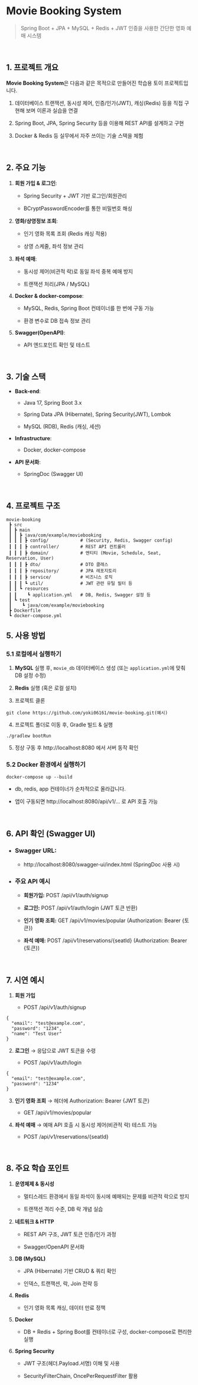 # Movie Booking System

> Spring Boot + JPA + MySQL + Redis + JWT 인증을 사용한 간단한 영화 예매 시스템
<br/>

## 1. 프로젝트 개요

**Movie Booking System**은 다음과 같은 목적으로 만들어진 학습용 토이 프로젝트입니다.

1. 데이터베이스 트랜잭션, 동시성 제어, 인증/인가(JWT), 캐싱(Redis) 등을 직접 구현해 보며 이론과 실습을 연결

2. Spring Boot, JPA, Spring Security 등을 이용해 REST API를 설계하고 구현

3. Docker & Redis 등 실무에서 자주 쓰이는 기술 스택을 체험
<br/>


## 2. 주요 기능

1. **회원 가입 & 로그인**:  
   - Spring Security + JWT 기반 로그인/회원관리  

   - BCryptPasswordEncoder를 통한 비밀번호 해싱  

2. **영화/상영정보 조회**:  
   - 인기 영화 목록 조회 (Redis 캐싱 적용)
  
   - 상영 스케줄, 좌석 정보 관리  

3. **좌석 예매**:  
   - 동시성 제어(비관적 락)로 동일 좌석 중복 예매 방지  

   - 트랜잭션 처리(JPA / MySQL)  

4. **Docker & docker-compose**:  
   - MySQL, Redis, Spring Boot 컨테이너를 한 번에 구동 가능 
 
   - 환경 변수로 DB 접속 정보 관리  

5. **Swagger(OpenAPI)**:  
   - API 엔드포인트 확인 및 테스트  
<br/>

## 3. 기술 스택

- **Back-end**:  
  - Java 17, Spring Boot 3.x  

  - Spring Data JPA (Hibernate), Spring Security(JWT), Lombok  

  - MySQL (RDB), Redis (캐싱, 세션)  

- **Infrastructure**:  
  - Docker, docker-compose  

- **API 문서화**:  
  - SpringDoc (Swagger UI)
<br/>

## 4. 프로젝트 구조

```
movie-booking
 ┣ src
 ┃ ┣ main
 ┃ ┃ ┣ java/com/example/moviebooking
 ┃ ┃ ┃ ┣ config/            # (Security, Redis, Swagger config)
 ┃ ┃ ┃ ┣ controller/        # REST API 컨트롤러
 ┃ ┃ ┃ ┣ domain/            # 엔티티 (Movie, Schedule, Seat, Reservation, User)
 ┃ ┃ ┃ ┣ dto/               # DTO 클래스
 ┃ ┃ ┃ ┣ repository/        # JPA 레포지토리
 ┃ ┃ ┃ ┣ service/           # 비즈니스 로직
 ┃ ┃ ┃ ┗ util/              # JWT 관련 유틸 필터 등
 ┃ ┃ ┗ resources
 ┃ ┃    ┗ application.yml   # DB, Redis, Swagger 설정 등
 ┃ ┗ test
 ┃    ┗ java/com/example/moviebooking
 ┣ Dockerfile
 ┗ docker-compose.yml
```

## 5. 사용 방법

### 5.1 로컬에서 실행하기

1. **MySQL** 실행 후, `movie_db` 데이터베이스 생성 (또는 `application.yml`에 맞춰 DB 설정 수정)  

2. **Redis** 실행 (혹은 로컬 설치)  

3. 프로젝트 클론
```
git clone https://github.com/yoki06161/movie-booking.git(예시)
```

4. 프로젝트 폴더로 이동 후, Gradle 빌드 & 실행
```
./gradlew bootRun
```

5. 정상 구동 후 http://localhost:8080 에서 서버 동작 확인

### 5.2 Docker 환경에서 실행하기
```
docker-compose up --build
```
- db, redis, app 컨테이너가 순차적으로 올라갑니다.

- 앱이 구동되면 http://localhost:8080/api/v1/... 로 API 호출 가능
<br/>

## 6. API 확인 (Swagger UI)
- ### Swagger URL:
  - http://localhost:8080/swagger-ui/index.html (SpringDoc 사용 시)

- ### 주요 API 예시
  - **회원가입:** POST /api/v1/auth/signup

  - **로그인:** POST /api/v1/auth/login (JWT 토큰 반환)

  - **인기 영화 조회:** GET /api/v1/movies/popular (Authorization: Bearer {토큰})

  - **좌석 예매:** POST /api/v1/reservations/{seatId} (Authorization: Bearer {토큰})
<br/>

## 7. 시연 예시
1. **회원 가입**

   - POST /api/v1/auth/signup

```
{
  "email": "test@example.com",
  "password": "1234",
  "name": "Test User"
}
```
2. **로그인** → 응답으로 JWT 토큰을 수령

   - POST /api/v1/auth/login

```
{
  "email": "test@example.com",
  "password": "1234"
}
```
3. **인기 영화 조회** → 헤더에 Authorization: Bearer {JWT 토큰}

   - GET /api/v1/movies/popular

5. **좌석 예매** → 예매 API 호출 시 동시성 제어(비관적 락) 테스트 가능

   - POST /api/v1/reservations/{seatId}

<br/>

## 8. 주요 학습 포인트
1. **운영체제 & 동시성**
   - 멀티스레드 환경에서 동일 좌석이 동시에 예매되는 문제를 비관적 락으로 방지

   - 트랜잭션 격리 수준, DB 락 개념 실습

2. **네트워크 & HTTP**
   - REST API 구조, JWT 토큰 인증/인가 과정

   - Swagger/OpenAPI 문서화

3. **DB (MySQL)**
   - JPA (Hibernate) 기반 CRUD & 쿼리 확인

   - 인덱스, 트랜잭션, 락, Join 전략 등

4. **Redis**
   - 인기 영화 목록 캐싱, 데이터 만료 정책

5. **Docker**
   - DB + Redis + Spring Boot를 컨테이너로 구성, docker-compose로 편리한 실행

6. **Spring Security**
   - JWT 구조(헤더.Payload.서명) 이해 및 사용

   - SecurityFilterChain, OncePerRequestFilter 활용
<br/>
